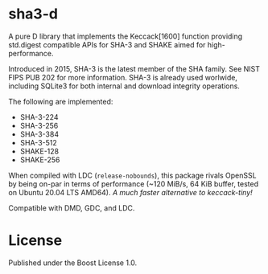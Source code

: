 # sha3-d

A pure D library that implements the Keccack[1600] function providing
std.digest compatible APIs for SHA-3 and SHAKE aimed for high-performance.

Introduced in 2015, SHA-3 is the latest member of the SHA family. See NIST FIPS
PUB 202 for more information. SHA-3 is already used worlwide, including SQLite3
for both internal and download integrity operations.

The following are implemented:
- SHA-3-224
- SHA-3-256
- SHA-3-384
- SHA-3-512
- SHAKE-128
- SHAKE-256

When compiled with LDC (`release-nobounds`), this package rivals OpenSSL by
being on-par in terms of performance (~120 MiB/s, 64 KiB buffer, tested on
Ubuntu 20.04 LTS AMD64). _A much faster alternative to keccack-tiny!_

Compatible with DMD, GDC, and LDC.

# License

Published under the Boost License 1.0.